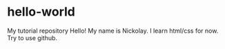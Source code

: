 # hello-world
My tutorial repository
Hello! My name is Nickolay. I learn html/css for now. Try to use github.

